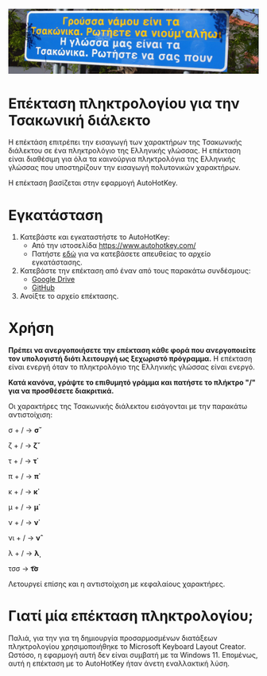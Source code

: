 ![Banner](https://raw.githubusercontent.com/jgchaparro/TsakonianDB/main/data/utils/imgs/tsakonian_sign_banner.png)

# Επέκταση πληκτρολογίου για την Τσακωνική διάλεκτο

Η επέκτάση επιτρέπει την εισαγωγή των χαρακτήρων της Τσακωνικής διάλεκτου σε ένα πληκτρολόγιο της Ελληνικής γλώσσας. Η επέκταση είναι διαθέσιμη για όλα τα καινούργια πληκτρολόγια της Ελληνικής γλώσσας που υποστηρίζουν την εισαγωγή πολυτονικών χαρακτήρων.

Η επέκταση βασίζεται στην εφαρμογή AutoHotKey.

# Εγκατάσταση

1) Κατεβάστε και εγκαταστήστε το AutoHotKey:
   - Από την ιστοσελίδα https://www.autohotkey.com/ 
   - Πατήστε [εδώ](https://www.autohotkey.com/download/ahk-v2.exe) για να κατεβάσετε απευθείας το αρχείο εγκατάστασης.
2) Κατεβάστε την επέκταση από έναν από τους παρακάτω συνδέσμους:
    - [Google Drive](https://drive.google.com/file/d/1PyQNma9OCCKOIY3AZ9z9L5aST-5OHzrq/view?usp=sharing)
    - [GitHub](https://github.com/jgchaparro/TsakonianDB/blob/main/tsakonian_keyboard_extension/Tsakonian%20keyboard%20extension.ahk)
3) Ανοίξτε το αρχείο επέκτασης.


# Χρήση

**Πρέπει να ανεργοποιήσετε την επέκταση κάθε φορά που ανεργοποιείτε τον υπολογιστή διότι λειτουργή ως ξεχωριστό πρόγραμμα.** Η επέκταση είναι ενεργή όταν το πληκτρολόγιο της Ελληνικής γλώσσας είναι ενεργό. 

**Κατά κανόνα, γράψτε το επιθυμητό γράμμα και πατήστε το πλήκτρο "/" για να προσθέσετε διακριτικά.** 

Οι χαρακτήρες της Τσακωνικής διάλεκτου εισάγονται με την παρακάτω αντιστοίχιση:

σ + / → **σ̌**

ζ + / → **ζ̌**

τ + / → **τ̇**

π + / → **π̇**

κ + / → **κ̇**

μ + / → **μ̇**

ν + / → **ν̇**

νι + / → **ν̂**

λ + / → **λ̣**

τσσ → **τ͡σ**

Λετουργεί επίσης και η αντιστοίχιση με κεφαλαίους χαρακτήρες.

# Γιατί μία επέκταση πληκτρολογίου;

Παλιά, για την για τη δημιουργία προσαρμοσμένων διατάξεων πληκτρολογίου χρησιμοποιήθηκε το Microsoft Keyboard Layout Creator. Ωστόσο, η εφαρμογή αυτή δεν είναι συμβατή με τα Windows 11. Επομένως, αυτή η επέκταση με το AutoHotKey ήταν άνετη εναλλακτική λύση.